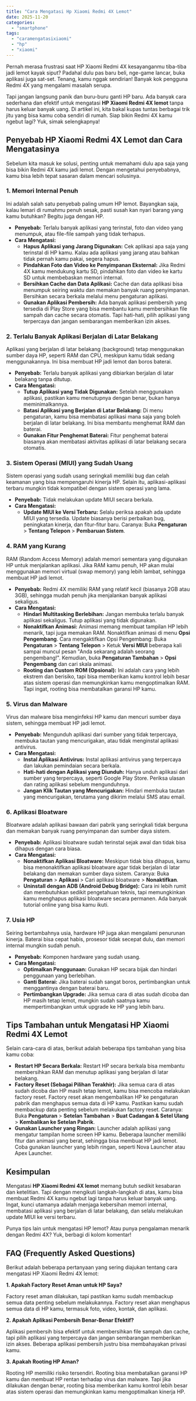 ```yaml
---
title: "Cara Mengatasi Hp Xiaomi Redmi 4X Lemot"
date: 2025-11-20
categories: 
  - "smartphone"
tags: 
  - "caramengatasixiaomi"
  - "hp"
  - "xiaomi"
---
```


Pernah merasa frustrasi saat HP Xiaomi Redmi 4X kesayanganmu tiba-tiba jadi lemot kayak siput? Padahal dulu pas baru beli, nge-game lancar, buka aplikasi juga sat-set. Tenang, kamu nggak sendirian! Banyak kok pengguna Redmi 4X yang mengalami masalah serupa.

Tapi jangan langsung panik dan buru-buru ganti HP baru. Ada banyak cara sederhana dan efektif untuk mengatasi **HP Xiaomi Redmi 4X lemot** tanpa harus keluar banyak uang. Di artikel ini, kita bakal kupas tuntas berbagai trik jitu yang bisa kamu coba sendiri di rumah. Siap bikin Redmi 4X kamu ngebut lagi? Yuk, simak selengkapnya!

## Penyebab HP Xiaomi Redmi 4X Lemot dan Cara Mengatasinya

Sebelum kita masuk ke solusi, penting untuk memahami dulu apa saja yang bisa bikin Redmi 4X kamu jadi lemot. Dengan mengetahui penyebabnya, kamu bisa lebih tepat sasaran dalam mencari solusinya.

### 1\. Memori Internal Penuh

Ini adalah salah satu penyebab paling umum HP lemot. Bayangkan saja, kalau lemari di rumahmu penuh sesak, pasti susah kan nyari barang yang kamu butuhkan? Begitu juga dengan HP.

- **Penyebab:** Terlalu banyak aplikasi yang terinstal, foto dan video yang menumpuk, atau file-file sampah yang tidak terhapus.
- **Cara Mengatasi:**
    - **Hapus Aplikasi yang Jarang Digunakan:** Cek aplikasi apa saja yang terinstal di HP kamu. Kalau ada aplikasi yang jarang atau bahkan tidak pernah kamu pakai, segera hapus.
    - **Pindahkan Foto dan Video ke Penyimpanan Eksternal:** Jika Redmi 4X kamu mendukung kartu SD, pindahkan foto dan video ke kartu SD untuk membebaskan memori internal.
    - **Bersihkan Cache dan Data Aplikasi:** Cache dan data aplikasi bisa menumpuk seiring waktu dan memakan banyak ruang penyimpanan. Bersihkan secara berkala melalui menu pengaturan aplikasi.
    - **Gunakan Aplikasi Pembersih:** Ada banyak aplikasi pembersih yang tersedia di Play Store yang bisa membantu kamu membersihkan file sampah dan cache secara otomatis. Tapi hati-hati, pilih aplikasi yang terpercaya dan jangan sembarangan memberikan izin akses.

### 2\. Terlalu Banyak Aplikasi Berjalan di Latar Belakang

Aplikasi yang berjalan di latar belakang (background) tetap menggunakan sumber daya HP, seperti RAM dan CPU, meskipun kamu tidak sedang menggunakannya. Ini bisa membuat HP jadi lemot dan boros baterai.

- **Penyebab:** Terlalu banyak aplikasi yang dibiarkan berjalan di latar belakang tanpa ditutup.
- **Cara Mengatasi:**
    - **Tutup Aplikasi yang Tidak Digunakan:** Setelah menggunakan aplikasi, pastikan kamu menutupnya dengan benar, bukan hanya meminimalkannya.
    - **Batasi Aplikasi yang Berjalan di Latar Belakang:** Di menu pengaturan, kamu bisa membatasi aplikasi mana saja yang boleh berjalan di latar belakang. Ini bisa membantu menghemat RAM dan baterai.
    - **Gunakan Fitur Penghemat Baterai:** Fitur penghemat baterai biasanya akan membatasi aktivitas aplikasi di latar belakang secara otomatis.

### 3\. Sistem Operasi (MIUI) yang Sudah Usang

Sistem operasi yang sudah usang seringkali memiliki bug dan celah keamanan yang bisa mempengaruhi kinerja HP. Selain itu, aplikasi-aplikasi terbaru mungkin tidak kompatibel dengan sistem operasi yang lama.

- **Penyebab:** Tidak melakukan update MIUI secara berkala.
- **Cara Mengatasi:**
    - **Update MIUI ke Versi Terbaru:** Selalu periksa apakah ada update MIUI yang tersedia. Update biasanya berisi perbaikan bug, peningkatan kinerja, dan fitur-fitur baru. Caranya: Buka **Pengaturan** > **Tentang Telepon** > **Pembaruan Sistem**.

### 4\. RAM yang Kurang

RAM (Random Access Memory) adalah memori sementara yang digunakan HP untuk menjalankan aplikasi. Jika RAM kamu penuh, HP akan mulai menggunakan memori virtual (swap memory) yang lebih lambat, sehingga membuat HP jadi lemot.

- **Penyebab:** Redmi 4X memiliki RAM yang relatif kecil (biasanya 2GB atau 3GB), sehingga mudah penuh jika menjalankan banyak aplikasi sekaligus.
- **Cara Mengatasi:**
    - **Hindari Multitasking Berlebihan:** Jangan membuka terlalu banyak aplikasi sekaligus. Tutup aplikasi yang tidak digunakan.
    - **Nonaktifkan Animasi:** Animasi memang membuat tampilan HP lebih menarik, tapi juga memakan RAM. Nonaktifkan animasi di menu **Opsi Pengembang**. Cara mengaktifkan Opsi Pengembang: Buka **Pengaturan** > **Tentang Telepon** > Ketuk **Versi MIUI** beberapa kali sampai muncul pesan "Anda sekarang adalah seorang pengembang!". Kemudian, buka **Pengaturan Tambahan** > **Opsi Pengembang** dan cari skala animasi.
    - **Rooting dan Custom ROM (Opsional):** Ini adalah cara yang lebih ekstrem dan berisiko, tapi bisa memberikan kamu kontrol lebih besar atas sistem operasi dan memungkinkan kamu mengoptimalkan RAM. Tapi ingat, rooting bisa membatalkan garansi HP kamu.

### 5\. Virus dan Malware

Virus dan malware bisa menginfeksi HP kamu dan mencuri sumber daya sistem, sehingga membuat HP jadi lemot.

- **Penyebab:** Mengunduh aplikasi dari sumber yang tidak terpercaya, membuka tautan yang mencurigakan, atau tidak menginstal aplikasi antivirus.
- **Cara Mengatasi:**
    - **Instal Aplikasi Antivirus:** Instal aplikasi antivirus yang terpercaya dan lakukan pemindaian secara berkala.
    - **Hati-hati dengan Aplikasi yang Diunduh:** Hanya unduh aplikasi dari sumber yang terpercaya, seperti Google Play Store. Periksa ulasan dan rating aplikasi sebelum mengunduhnya.
    - **Jangan Klik Tautan yang Mencurigakan:** Hindari membuka tautan yang mencurigakan, terutama yang dikirim melalui SMS atau email.

### 6\. Aplikasi Bloatware

Bloatware adalah aplikasi bawaan dari pabrik yang seringkali tidak berguna dan memakan banyak ruang penyimpanan dan sumber daya sistem.

- **Penyebab:** Aplikasi bloatware sudah terinstal sejak awal dan tidak bisa dihapus dengan cara biasa.
- **Cara Mengatasi:**
    - **Nonaktifkan Aplikasi Bloatware:** Meskipun tidak bisa dihapus, kamu bisa menonaktifkan aplikasi bloatware agar tidak berjalan di latar belakang dan memakan sumber daya sistem. Caranya: Buka **Pengaturan** > **Aplikasi** > Cari aplikasi bloatware > **Nonaktifkan**.
    - **Uninstall dengan ADB (Android Debug Bridge):** Cara ini lebih rumit dan membutuhkan sedikit pengetahuan teknis, tapi memungkinkan kamu menghapus aplikasi bloatware secara permanen. Ada banyak tutorial online yang bisa kamu ikuti.

### 7\. Usia HP

Seiring bertambahnya usia, hardware HP juga akan mengalami penurunan kinerja. Baterai bisa cepat habis, prosesor tidak secepat dulu, dan memori internal mungkin sudah penuh.

- **Penyebab:** Komponen hardware yang sudah usang.
- **Cara Mengatasi:**
    - **Optimalkan Penggunaan:** Gunakan HP secara bijak dan hindari penggunaan yang berlebihan.
    - **Ganti Baterai:** Jika baterai sudah sangat boros, pertimbangkan untuk menggantinya dengan baterai baru.
    - **Pertimbangkan Upgrade:** Jika semua cara di atas sudah dicoba dan HP masih tetap lemot, mungkin sudah saatnya kamu mempertimbangkan untuk upgrade ke HP yang lebih baru.

## Tips Tambahan untuk Mengatasi HP Xiaomi Redmi 4X Lemot

Selain cara-cara di atas, berikut adalah beberapa tips tambahan yang bisa kamu coba:

- **Restart HP Secara Berkala:** Restart HP secara berkala bisa membantu membersihkan RAM dan menutup aplikasi yang berjalan di latar belakang.
- **Factory Reset (Sebagai Pilihan Terakhir):** Jika semua cara di atas sudah dicoba dan HP masih tetap lemot, kamu bisa mencoba melakukan factory reset. Factory reset akan mengembalikan HP ke pengaturan pabrik dan menghapus semua data di HP kamu. Pastikan kamu sudah membackup data penting sebelum melakukan factory reset. Caranya: Buka **Pengaturan** > **Setelan Tambahan** > **Buat Cadangan & Setel Ulang** > **Kembalikan ke Setelan Pabrik**.
- **Gunakan Launcher yang Ringan:** Launcher adalah aplikasi yang mengatur tampilan home screen HP kamu. Beberapa launcher memiliki fitur dan animasi yang berat, sehingga bisa membuat HP jadi lemot. Coba gunakan launcher yang lebih ringan, seperti Nova Launcher atau Apex Launcher.

## Kesimpulan

Mengatasi **HP Xiaomi Redmi 4X lemot** memang butuh sedikit kesabaran dan ketelitian. Tapi dengan mengikuti langkah-langkah di atas, kamu bisa membuat Redmi 4X kamu ngebut lagi tanpa harus keluar banyak uang. Ingat, kunci utamanya adalah menjaga kebersihan memori internal, membatasi aplikasi yang berjalan di latar belakang, dan selalu melakukan update MIUI ke versi terbaru.

Punya tips lain untuk mengatasi HP lemot? Atau punya pengalaman menarik dengan Redmi 4X? Yuk, berbagi di kolom komentar!

## FAQ (Frequently Asked Questions)

Berikut adalah beberapa pertanyaan yang sering diajukan tentang cara mengatasi HP Xiaomi Redmi 4X lemot:

**1\. Apakah Factory Reset Aman untuk HP Saya?**

Factory reset aman dilakukan, tapi pastikan kamu sudah membackup semua data penting sebelum melakukannya. Factory reset akan menghapus semua data di HP kamu, termasuk foto, video, kontak, dan aplikasi.

**2\. Apakah Aplikasi Pembersih Benar-Benar Efektif?**

Aplikasi pembersih bisa efektif untuk membersihkan file sampah dan cache, tapi pilih aplikasi yang terpercaya dan jangan sembarangan memberikan izin akses. Beberapa aplikasi pembersih justru bisa membahayakan privasi kamu.

**3\. Apakah Rooting HP Aman?**

Rooting HP memiliki risiko tersendiri. Rooting bisa membatalkan garansi HP kamu dan membuat HP rentan terhadap virus dan malware. Tapi jika dilakukan dengan benar, rooting bisa memberikan kamu kontrol lebih besar atas sistem operasi dan memungkinkan kamu mengoptimalkan kinerja HP.
